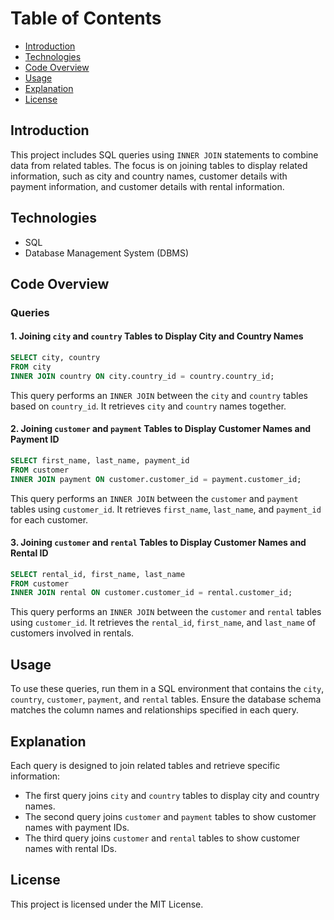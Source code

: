
# Table of Contents

- [Introduction](#introduction)
- [Technologies](#technologies)
- [Code Overview](#code-overview)
- [Usage](#usage)
- [Explanation](#explanation)
- [License](#license)

## Introduction

This project includes SQL queries using `INNER JOIN` statements to combine data from related tables. The focus is on joining tables to display related information, such as city and country names, customer details with payment information, and customer details with rental information.

## Technologies

- SQL
- Database Management System (DBMS)

## Code Overview

### Queries

#### 1. Joining `city` and `country` Tables to Display City and Country Names

```sql
SELECT city, country 
FROM city
INNER JOIN country ON city.country_id = country.country_id;
```

This query performs an `INNER JOIN` between the `city` and `country` tables based on `country_id`. It retrieves `city` and `country` names together.

#### 2. Joining `customer` and `payment` Tables to Display Customer Names and Payment ID

```sql
SELECT first_name, last_name, payment_id
FROM customer
INNER JOIN payment ON customer.customer_id = payment.customer_id;
```

This query performs an `INNER JOIN` between the `customer` and `payment` tables using `customer_id`. It retrieves `first_name`, `last_name`, and `payment_id` for each customer.

#### 3. Joining `customer` and `rental` Tables to Display Customer Names and Rental ID

```sql
SELECT rental_id, first_name, last_name
FROM customer
INNER JOIN rental ON customer.customer_id = rental.customer_id;
```

This query performs an `INNER JOIN` between the `customer` and `rental` tables using `customer_id`. It retrieves the `rental_id`, `first_name`, and `last_name` of customers involved in rentals.

## Usage

To use these queries, run them in a SQL environment that contains the `city`, `country`, `customer`, `payment`, and `rental` tables. Ensure the database schema matches the column names and relationships specified in each query.

## Explanation

Each query is designed to join related tables and retrieve specific information:
- The first query joins `city` and `country` tables to display city and country names.
- The second query joins `customer` and `payment` tables to show customer names with payment IDs.
- The third query joins `customer` and `rental` tables to show customer names with rental IDs.

## License

This project is licensed under the MIT License.
